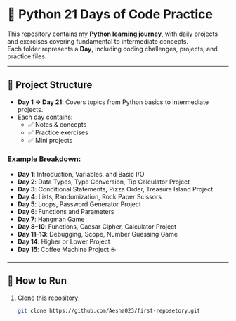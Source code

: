 # 🐍 Python 21 Days of Code Practice

This repository contains my **Python learning journey**, with daily projects and exercises covering fundamental to intermediate concepts.  
Each folder represents a **Day**, including coding challenges, projects, and practice files.

---

## 📂 Project Structure

- **Day 1 → Day 21**: Covers topics from Python basics to intermediate projects.
- Each day contains:
  - ✅ Notes & concepts  
  - ✅ Practice exercises  
  - ✅ Mini projects  

### Example Breakdown:
- **Day 1**: Introduction, Variables, and Basic I/O  
- **Day 2**: Data Types, Type Conversion, Tip Calculator Project  
- **Day 3**: Conditional Statements, Pizza Order, Treasure Island Project  
- **Day 4**: Lists, Randomization, Rock Paper Scissors  
- **Day 5**: Loops, Password Generator Project  
- **Day 6**: Functions and Parameters  
- **Day 7**: Hangman Game  
- **Day 8–10**: Functions, Caesar Cipher, Calculator Project  
- **Day 11–13**: Debugging, Scope, Number Guessing Game  
- **Day 14**: Higher or Lower Project  
- **Day 15**: Coffee Machine Project ☕

---

## 🚀 How to Run

1. Clone this repository:
   ```bash
   git clone https://github.com/Aesha023/first-reposetory.git
